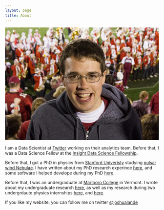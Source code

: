 ```yaml
---
layout: page
title: About
---
```


![Here I am at the 2013 Rose Bowl.](/assets/stanford_rosebowl_photo_2013-e1361222975696-940x689.jpg)

I am a Data Scientist at [Twitter](http://twitter.com)
working on their analytics team. Before that, 
I was a Data Science Fellow at the [Insight Data Science Fellowship](http://insightdatascience.com).



Before that, I got a PhD in physics from [Stanford Univeristy](http://stanford.edu) studying
[pulsar wind Nebulae](http://en.wikipedia.org/wiki/Pulsar_wind_nebula).
I have written about my PhD research experince [here](http://joshualande.com/2013/02/14/stanford-university-research),
and some software I helped develope during my PhD [here](http://joshualande.com/2013/02/01/pointlike/).


Before that, I was an undergraduate at [Marlboro
College](http://www.marlboro.edu/) in Vermont.  I wrote about my
undergraduate research
[here](http://joshualande.com/2013/02/14/marlboro-college/), as
well as my research during two undergrdaute physics internships
[here](http://joshualande.com/2013/02/14/seap-internship/), and
[here](http://joshualande.com/2013/02/12/2006-uc-davis-reu/).

If you like my website, you can follow me on twitter <a href="https://twitter.com/joshualande">@joshualande</a>
